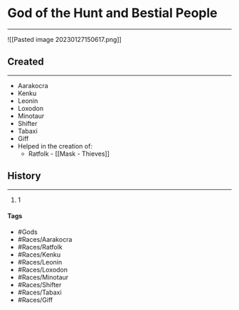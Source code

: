 # God of the Hunt and Bestial People
---
![[Pasted image 20230127150617.png]]

## Created
---
- Aarakocra
- Kenku
- Leonin
- Loxodon
- Minotaur 
- Shifter
- Tabaxi
- Giff
- Helped in the creation of:
	- Ratfolk - [[Mask - Thieves]]

## History
---
1. 1 

#### Tags 
- #Gods 
- #Races/Aarakocra 
- #Races/Ratfolk 
- #Races/Kenku 
- #Races/Leonin 
- #Races/Loxodon 
- #Races/Minotaur 
- #Races/Shifter 
- #Races/Tabaxi 
- #Races/Giff